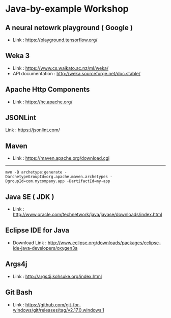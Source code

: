 # Java-by-example Workshop

## A neural netowrk playground ( Google ) 

* Link : https://playground.tensorflow.org/

## Weka 3

* Link : https://www.cs.waikato.ac.nz/ml/weka/
* API documentation : http://weka.sourceforge.net/doc.stable/

## Apache Http Components

* Link : https://hc.apache.org/

## JSONLint 

Link : https://jsonlint.com/

## Maven

* Link : https://maven.apache.org/download.cgi 

----

    mvn -B archetype:generate -DarchetypeGroupId=org.apache.maven.archetypes -DgroupId=com.mycompany.app -DartifactId=my-app


## Java SE ( JDK )

* Link : http://www.oracle.com/technetwork/java/javase/downloads/index.html

## Eclipse IDE for Java

* Download Link : http://www.eclipse.org/downloads/packages/eclipse-ide-java-developers/oxygen3a

## Args4j 

* Link : http://args4j.kohsuke.org/index.html

## Git Bash

* Link : https://github.com/git-for-windows/git/releases/tag/v2.17.0.windows.1

